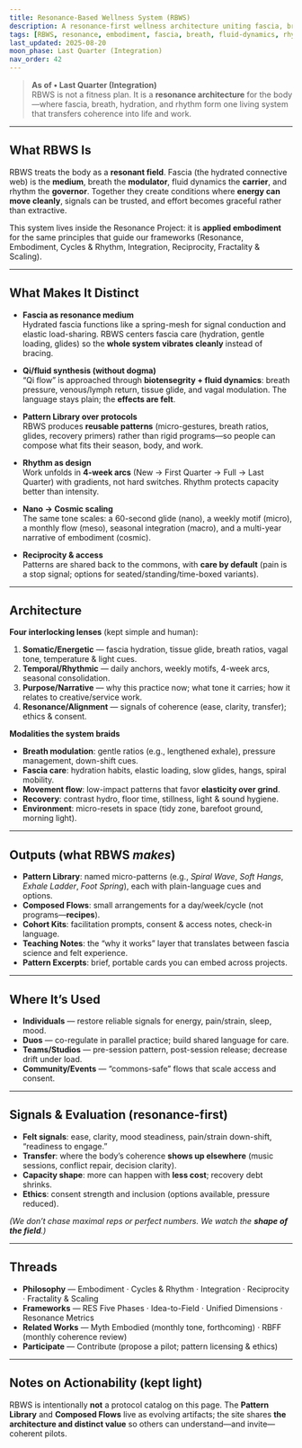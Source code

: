 ```yaml
---
title: Resonance-Based Wellness System (RBWS)
description: A resonance-first wellness architecture uniting fascia, breath, fluid dynamics, and rhythmic living into a coherent field of practice.
tags: [RBWS, resonance, embodiment, fascia, breath, fluid-dynamics, rhythm, scaling, reciprocity]
last_updated: 2025-08-20
moon_phase: Last Quarter (Integration)
nav_order: 42
---
```


> **As of • Last Quarter (Integration)**  
> RBWS is not a fitness plan. It is a **resonance architecture** for the body—where fascia, breath, hydration, and rhythm form one living system that transfers coherence into life and work.

---

## What RBWS Is
RBWS treats the body as a **resonant field**. Fascia (the hydrated connective web) is the **medium**, breath the **modulator**, fluid dynamics the **carrier**, and rhythm the **governor**. Together they create conditions where **energy can move cleanly**, signals can be trusted, and effort becomes graceful rather than extractive.

This system lives inside the Resonance Project: it is **applied embodiment** for the same principles that guide our frameworks (Resonance, Embodiment, Cycles & Rhythm, Integration, Reciprocity, Fractality & Scaling).

---

## What Makes It Distinct
- **Fascia as resonance medium**  
  Hydrated fascia functions like a spring-mesh for signal conduction and elastic load-sharing. RBWS centers fascia care (hydration, gentle loading, glides) so the **whole system vibrates cleanly** instead of bracing.

- **Qi/fluid synthesis (without dogma)**  
  “Qi flow” is approached through **biotensegrity + fluid dynamics**: breath pressure, venous/lymph return, tissue glide, and vagal modulation. The language stays plain; the **effects are felt**.

- **Pattern Library over protocols**  
  RBWS produces **reusable patterns** (micro-gestures, breath ratios, glides, recovery primers) rather than rigid programs—so people can compose what fits their season, body, and work.

- **Rhythm as design**  
  Work unfolds in **4-week arcs** (New → First Quarter → Full → Last Quarter) with gradients, not hard switches. Rhythm protects capacity better than intensity.

- **Nano → Cosmic scaling**  
  The same tone scales: a 60-second glide (nano), a weekly motif (micro), a monthly flow (meso), seasonal integration (macro), and a multi-year narrative of embodiment (cosmic).

- **Reciprocity & access**  
  Patterns are shared back to the commons, with **care by default** (pain is a stop signal; options for seated/standing/time-boxed variants).

---

## Architecture
**Four interlocking lenses** (kept simple and human):

1) **Somatic/Energetic** — fascia hydration, tissue glide, breath ratios, vagal tone, temperature & light cues.  
2) **Temporal/Rhythmic** — daily anchors, weekly motifs, 4-week arcs, seasonal consolidation.  
3) **Purpose/Narrative** — why this practice now; what tone it carries; how it relates to creative/service work.  
4) **Resonance/Alignment** — signals of coherence (ease, clarity, transfer); ethics & consent.

**Modalities the system braids**  
- **Breath modulation**: gentle ratios (e.g., lengthened exhale), pressure management, down-shift cues.  
- **Fascia care**: hydration habits, elastic loading, slow glides, hangs, spiral mobility.  
- **Movement flow**: low-impact patterns that favor **elasticity over grind**.  
- **Recovery**: contrast hydro, floor time, stillness, light & sound hygiene.  
- **Environment**: micro-resets in space (tidy zone, barefoot ground, morning light).

---

## Outputs (what RBWS *makes*)
- **Pattern Library**: named micro-patterns (e.g., *Spiral Wave*, *Soft Hangs*, *Exhale Ladder*, *Foot Spring*), each with plain-language cues and options.  
- **Composed Flows**: small arrangements for a day/week/cycle (not programs—**recipes**).  
- **Cohort Kits**: facilitation prompts, consent & access notes, check-in language.  
- **Teaching Notes**: the “why it works” layer that translates between fascia science and felt experience.  
- **Pattern Excerpts**: brief, portable cards you can embed across projects.

---

## Where It’s Used
- **Individuals** — restore reliable signals for energy, pain/strain, sleep, mood.  
- **Duos** — co-regulate in parallel practice; build shared language for care.  
- **Teams/Studios** — pre-session pattern, post-session release; decrease drift under load.  
- **Community/Events** — “commons-safe” flows that scale access and consent.

---

## Signals & Evaluation (resonance-first)
- **Felt signals**: ease, clarity, mood steadiness, pain/strain down-shift, “readiness to engage.”  
- **Transfer**: where the body’s coherence **shows up elsewhere** (music sessions, conflict repair, decision clarity).  
- **Capacity shape**: more can happen with **less cost**; recovery debt shrinks.  
- **Ethics**: consent strength and inclusion (options available, pressure reduced).

*(We don’t chase maximal reps or perfect numbers. We watch the **shape of the field**.)*

---

## Threads
- **Philosophy** — Embodiment · Cycles & Rhythm · Integration · Reciprocity · Fractality & Scaling  
- **Frameworks** — RES Five Phases · Idea-to-Field · Unified Dimensions · Resonance Metrics  
- **Related Works** — Myth Embodied (monthly tone, forthcoming) · RBFF (monthly coherence review)  
- **Participate** — Contribute (propose a pilot; pattern licensing & ethics)

---

## Notes on Actionability (kept light)
RBWS is intentionally **not** a protocol catalog on this page. The **Pattern Library** and **Composed Flows** live as evolving artifacts; the site shares **the architecture and distinct value** so others can understand—and invite—coherent pilots.

